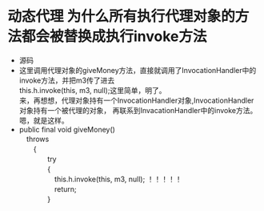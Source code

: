 # 动态代理 为什么所有执行代理对象的方法都会被替换成执行invoke方法
- 源码
- 这里调用代理对象的giveMoney方法，直接就调用了InvocationHandler中的invoke方法，并把m3传了进去  
  this.h.invoke(this, m3, null);这里简单，明了。  
  来，再想想，代理对象持有一个InvocationHandler对象,InvocationHandler对象持有一个被代理的对象，
  再联系到InvacationHandler中的invoke方法。嗯，就是这样。  
- public final void giveMoney()  
　throws   
  　　{     
    　　　　try  
    　　　　{  
      　　　　　this.h.invoke(this, m3, null);  ！！！！！  
      　　　　　return;  
    　　　　}  